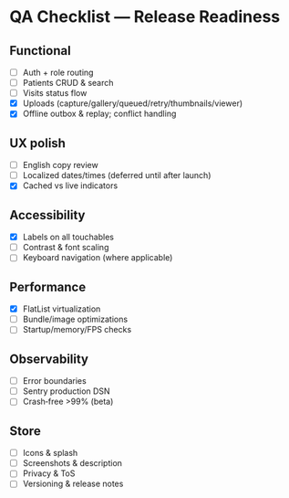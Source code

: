 # QA Checklist — Release Readiness

## Functional
- [ ] Auth + role routing
- [ ] Patients CRUD & search
- [ ] Visits status flow
- [x] Uploads (capture/gallery/queued/retry/thumbnails/viewer)
- [x] Offline outbox & replay; conflict handling

## UX polish
- [ ] English copy review
- [ ] Localized dates/times (deferred until after launch)
- [x] Cached vs live indicators

## Accessibility
- [x] Labels on all touchables
- [ ] Contrast & font scaling
- [ ] Keyboard navigation (where applicable)

## Performance
- [x] FlatList virtualization
- [ ] Bundle/image optimizations
- [ ] Startup/memory/FPS checks

## Observability
- [ ] Error boundaries
- [ ] Sentry production DSN
- [ ] Crash‑free >99% (beta)

## Store
- [ ] Icons & splash
- [ ] Screenshots & description
- [ ] Privacy & ToS
- [ ] Versioning & release notes
